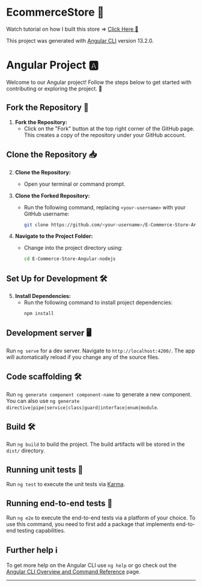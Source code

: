 # EcommerceStore 🛒

Watch tutorial on how I built this store => [Click Here 🎥](https://youtu.be/-QV07KcnJEk)

This project was generated with [Angular CLI](https://github.com/angular/angular-cli) version 13.2.0.

# Angular Project 🅰️

Welcome to our Angular project! Follow the steps below to get started with contributing or exploring the project. 🚀

## Fork the Repository 🍴

1. **Fork the Repository:**
   - Click on the "Fork" button at the top right corner of the GitHub page. This creates a copy of the repository under your GitHub account.

## Clone the Repository 📥

2. **Clone the Repository:**
   - Open your terminal or command prompt.

3. **Clone the Forked Repository:**
   - Run the following command, replacing `<your-username>` with your GitHub username:
     ```bash
     git clone https://github.com/<your-username>/E-Commerce-Store-Angular-nodejs.git
     ```

4. **Navigate to the Project Folder:**
   - Change into the project directory using:
     ```bash
     cd E-Commerce-Store-Angular-nodejs
     ```

## Set Up for Development 🛠️

5. **Install Dependencies:**
   - Run the following command to install project dependencies:
     ```bash
     npm install
     ```

## Development server 🖥️

Run `ng serve` for a dev server. Navigate to `http://localhost:4200/`. The app will automatically reload if you change any of the source files.

## Code scaffolding 🛠️

Run `ng generate component component-name` to generate a new component. You can also use `ng generate directive|pipe|service|class|guard|interface|enum|module`.

## Build 🛠️

Run `ng build` to build the project. The build artifacts will be stored in the `dist/` directory.

## Running unit tests 🧪

Run `ng test` to execute the unit tests via [Karma](https://karma-runner.github.io).

## Running end-to-end tests 🧪

Run `ng e2e` to execute the end-to-end tests via a platform of your choice. To use this command, you need to first add a package that implements end-to-end testing capabilities.

## Further help ℹ️

To get more help on the Angular CLI use `ng help` or go check out the [Angular CLI Overview and Command Reference](https://angular.io/cli) page.

---

